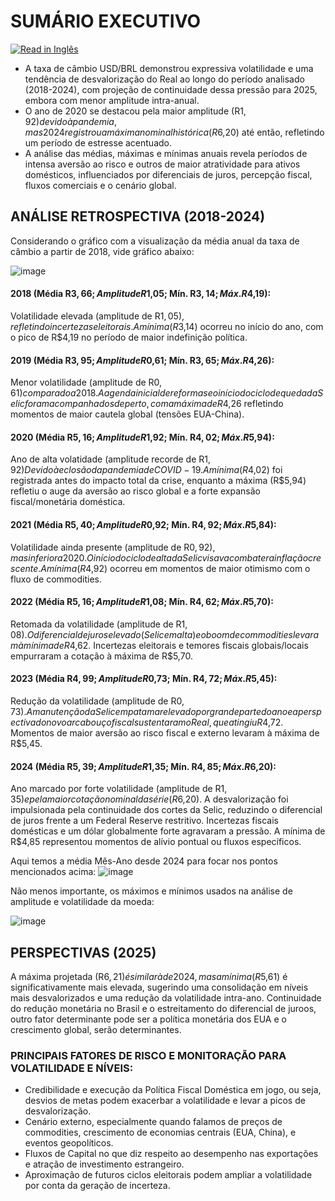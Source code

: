 # SUMÁRIO EXECUTIVO

[![Read in Inglês](https://img.shields.io/badge/Ler%20em-Inglês-blue)](analysis_eng.md)

* A taxa de câmbio USD/BRL demonstrou expressiva volatilidade e uma tendência de desvalorização do Real ao longo do período analisado (2018-2024), com projeção de continuidade dessa pressão para 2025, embora com menor amplitude intra-anual. 
* O ano de 2020 se destacou pela maior amplitude (R$1,92) devido à pandemia, mas 2024 registrou a máxima nominal histórica (R$6,20) até então, refletindo um período de estresse acentuado.
* A análise das médias, máximas e mínimas anuais revela períodos de intensa aversão ao risco e outros de maior atratividade para ativos domésticos, influenciados por diferenciais de juros, percepção fiscal, fluxos comerciais e o cenário global.

## ANÁLISE RETROSPECTIVA (2018-2024)

Considerando o gráfico com a visualização da média anual da taxa de câmbio a partir de 2018, vide gráfico abaixo:

![image](https://github.com/user-attachments/assets/e868b3a0-6c0e-4d79-839f-3c87b45948be)


#### 2018 (Média R$3,66; Amplitude R$1,05; Mín. R$3,14; Máx. R$4,19):
Volatilidade elevada (amplitude de R$1,05), refletindo incertezas eleitorais. 
A mínima (R$3,14) ocorreu no início do ano, com o pico de R$4,19 no período de maior indefinição política.

#### 2019 (Média R$3,95; Amplitude R$0,61; Mín. R$3,65; Máx. R$4,26): 
Menor volatilidade (amplitude de R$0,61) comparado a 2018. 
A agenda inicial de reformas e o início do ciclo de queda da Selic foram acompanhados de perto, com a máxima de R$4,26 refletindo momentos de maior cautela global (tensões EUA-China).

#### 2020 (Média R$5,16; Amplitude R$1,92; Mín. R$4,02; Máx. R$5,94): 
Ano de alta volatidade (amplitude recorde de R$1,92) 
Devido à eclosão da pandemia de COVID-19. A mínima (R$4,02) foi registrada antes do impacto total da crise, enquanto a máxima (R$5,94) refletiu o auge da aversão ao risco global e a forte expansão fiscal/monetária doméstica.

#### 2021 (Média R$5,40; Amplitude R$0,92; Mín. R$4,92; Máx. R$5,84): 
Volatilidade ainda presente (amplitude de R$0,92), mas inferior a 2020. 
O início do ciclo de alta da Selic visava combater a inflação crescente. 
A mínima (R$4,92) ocorreu em momentos de maior otimismo com o fluxo de commodities.

#### 2022 (Média R$5,16; Amplitude R$1,08; Mín. R$4,62; Máx. R$5,70): 
Retomada da volatilidade (amplitude de R$1,08). 
O diferencial de juros elevado (Selic em alta) e o boom de commodities levaram à mínima de R$4,62. 
Incertezas eleitorais e temores fiscais globais/locais empurraram a cotação à máxima de R$5,70.

#### 2023 (Média R$4,99; Amplitude R$0,73; Mín. R$4,72; Máx. R$5,45): 
Redução da volatilidade (amplitude de R$0,73). 
A manutenção da Selic em patamar elevado por grande parte do ano e a perspectiva do novo arcabouço fiscal sustentaram o Real, que atingiu R$4,72.
Momentos de maior aversão ao risco fiscal e externo levaram à máxima de R$5,45.

#### 2024 (Média R$5,39; Amplitude R$1,35; Mín. R$4,85; Máx. R$6,20): 
Ano marcado por forte volatilidade (amplitude de R$1,35) e pela maior cotação nominal da série (R$6,20). 
A desvalorização foi impulsionada pela continuidade dos cortes da Selic, reduzindo o diferencial de juros frente a um Federal Reserve restritivo. 
Incertezas fiscais domésticas e um dólar globalmente forte agravaram a pressão. A mínima de R$4,85 representou momentos de alívio pontual ou fluxos específicos.

Aqui temos a média Mês-Ano desde 2024 para focar nos pontos mencionados acima:
![image](https://github.com/user-attachments/assets/78ee936d-508d-46f0-8161-42c22524f329)

Não menos importante, os máximos e mínimos usados na análise de amplitude e volatilidade da moeda:

![image](https://github.com/user-attachments/assets/d343447a-7704-450d-a370-da959596ae95)



## PERSPECTIVAS (2025)

A máxima projetada (R$6,21) é similar à de 2024, mas a mínima (R$5,61) é significativamente mais elevada, sugerindo uma consolidação em níveis mais desvalorizados e uma redução da volatilidade intra-ano.
Continuidade do redução monetária no Brasil e o estreitamento do diferencial de juroos, outro fator determinante pode ser a política monetária dos EUA e o crescimento global, serão determinantes. 

### PRINCIPAIS FATORES DE RISCO E MONITORAÇÃO PARA VOLATILIDADE E NÍVEIS:

* Credibilidade e execução da Política Fiscal Doméstica em jogo, ou seja, desvios de metas podem exacerbar a volatilidade e levar a picos de desvalorização.
* Cenário externo, especialmente quando falamos de preços de commodities, crescimento de economias centrais (EUA, China), e eventos geopolíticos.
* Fluxos de Capital no que diz respeito ao desempenho nas exportações e atração de investimento estrangeiro.
* Aproximação de futuros ciclos eleitorais podem ampliar a volatilidade por conta da geração de incerteza.
